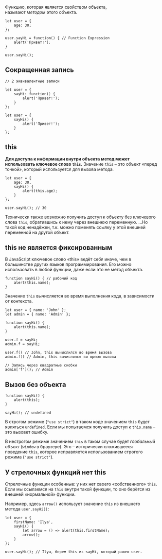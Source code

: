 Функцию, которая является свойством объекта, называют _методом_ этого объекта.

```JS
let user = {
	age: 30;
};

user.sayHi = function() { // Function Expression
	alert('Привет!');
}

user.sayHi();
```

## Сокращенная запись

```JS
// 2 эквивалентные записи

let user = {
	sayHi: function() { 
		alert('Привет!');
	}
};

let user = {
	sayHi() { 
		alert('Привет!');
	}
};
```

## this
**Для доступа к информации внутри объекта метод может использовать ключевое слово `this`.**  Значение `this` – это объект «перед точкой», который используется для вызова метода.
```JS
let user = {
	age: 30,
	sayHi() { 
		alert(this.age);
	}
};

user.sayHi(); // 30
```
Технически также возможно получить доступ к объекту без ключевого слова `this`, обратившись к нему через внешнюю переменную. …Но такой код ненадёжен, т.к. можно поменять ссылку у этой внешней переменной на другой объект.
## this не является фиксированным
В JavaScript ключевое слово «this» ведёт себя иначе, чем в большинстве других языков программирования. Его можно использовать в любой функции, даже если это не метод объекта.
```JS
function sayHi() { // рабочий код
	alert(this.name);
}
```
Значение `this` вычисляется во время выполнения кода, в зависимости от контекста.
```JS
let user = { name: 'John' };
let admin = { name: 'Admin' };

function sayHi() {
	alert(this.name);
}

user.f = sayHi;
admin.f = sayHi;

user.f() // John, this вычислился во время вызова
admin.f() // Admin, this вычислился во время вызова

// Запись через квадратные скобки
admin['f'](); // Admin
```
## Вызов без объекта
```JS
function sayHi() {
	alert(this);
}

sayHi(); // undefined
```
В строгом режиме (`"use strict"`) в таком коде значением `this` будет являться `undefined`. Если мы попытаемся получить доступ к `this.name` – это вызовет ошибку.

В нестрогом режиме значением `this` в таком случае будет _глобальный объект_ (`window` в браузерe). Это – исторически сложившееся поведение `this`, которое исправляется использованием строгого режима (`"use strict"`).
## У стрелочных функций нет this
Стрелочные функции особенные: у них нет своего «собственного» `this`. Если мы ссылаемся на `this` внутри такой функции, то оно берётся из внешней «нормальной» функции.

Например, здесь `arrow()` использует значение `this` из внешнего метода `user.sayHi()`:
```JS
let user = {
	firstName: 'Ilya',
	sayHi() {
		let arrow = () => alert(this.firstName);
		arrow();
	}
};

user.sayHi(); // Ilya, берем this из sayHi, который равен user.
```